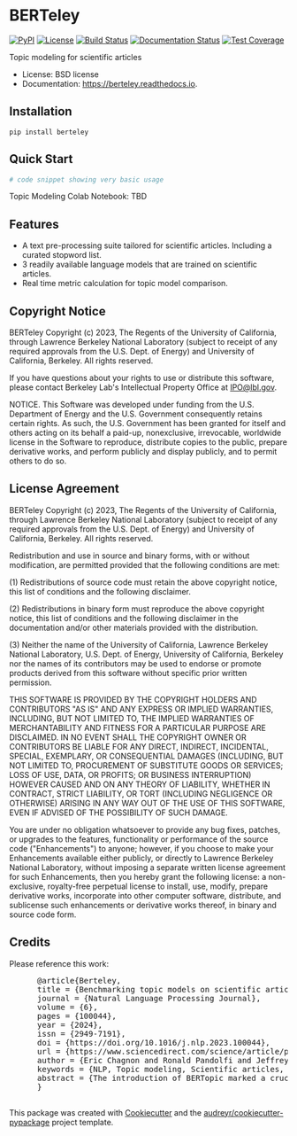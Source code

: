 # BERTeley


[![PyPI](https://badgen.net/pypi/v/berteley)](https://pypi.org/project/berteley/)
[![License](https://badgen.net/pypi/license/berteley)](https://github.com/lbl-camera/berteley)
[![Build Status](https://github.com/lbl-camera/berteley/actions/workflows/berteley-CI.yml/badge.svg)](https://github.com/lbl-camera/berteley/actions/workflows/berteley-CI.yml)
[![Documentation Status](https://readthedocs.org/projects/berteley/badge/?version=latest)](https://berteley.readthedocs.io/en/latest/?badge=latest)
[![Test Coverage](https://codecov.io/gh/lbl-camera/berteley/branch/main/graph/badge.svg?token=TTuxfR7buK)](https://codecov.io/gh/lbl-camera/berteley)

Topic modeling for scientific articles

* License: BSD license
* Documentation: https://berteley.readthedocs.io.
## Installation
```commandline
pip install berteley
```

## Quick Start

```python
# code snippet showing very basic usage
```

Topic Modeling Colab Notebook: TBD 

## Features

* A text pre-processing suite tailored for scientific articles. Including a curated stopword list.
* 3 readily available language models that are trained on scientific articles.
* Real time metric calculation for topic model comparison.

## Copyright Notice 

BERTeley Copyright (c) 2023, The Regents of the University of California,
through Lawrence Berkeley National Laboratory (subject to receipt of
any required approvals from the U.S. Dept. of Energy) and University
of California, Berkeley. All rights reserved.

If you have questions about your rights to use or distribute this software,
please contact Berkeley Lab's Intellectual Property Office at
IPO@lbl.gov.

NOTICE.  This Software was developed under funding from the U.S. Department
of Energy and the U.S. Government consequently retains certain rights.  As
such, the U.S. Government has been granted for itself and others acting on
its behalf a paid-up, nonexclusive, irrevocable, worldwide license in the
Software to reproduce, distribute copies to the public, prepare derivative 
works, and perform publicly and display publicly, and to permit others to do so.


## License Agreement

BERTeley Copyright (c) 2023, The Regents of the University of California,
through Lawrence Berkeley National Laboratory (subject to receipt of
any required approvals from the U.S. Dept. of Energy) and University
of California, Berkeley. All rights reserved.

Redistribution and use in source and binary forms, with or without
modification, are permitted provided that the following conditions are met:

(1) Redistributions of source code must retain the above copyright notice,
this list of conditions and the following disclaimer.

(2) Redistributions in binary form must reproduce the above copyright
notice, this list of conditions and the following disclaimer in the
documentation and/or other materials provided with the distribution.

(3) Neither the name of the University of California, Lawrence Berkeley
National Laboratory, U.S. Dept. of Energy, University of California,
Berkeley nor the names of its contributors may be used to endorse
or promote products derived from this software without specific prior
written permission.

THIS SOFTWARE IS PROVIDED BY THE COPYRIGHT HOLDERS AND CONTRIBUTORS "AS IS"
AND ANY EXPRESS OR IMPLIED WARRANTIES, INCLUDING, BUT NOT LIMITED TO, THE
IMPLIED WARRANTIES OF MERCHANTABILITY AND FITNESS FOR A PARTICULAR PURPOSE
ARE DISCLAIMED. IN NO EVENT SHALL THE COPYRIGHT OWNER OR CONTRIBUTORS BE
LIABLE FOR ANY DIRECT, INDIRECT, INCIDENTAL, SPECIAL, EXEMPLARY, OR
CONSEQUENTIAL DAMAGES (INCLUDING, BUT NOT LIMITED TO, PROCUREMENT OF
SUBSTITUTE GOODS OR SERVICES; LOSS OF USE, DATA, OR PROFITS; OR BUSINESS
INTERRUPTION) HOWEVER CAUSED AND ON ANY THEORY OF LIABILITY, WHETHER IN
CONTRACT, STRICT LIABILITY, OR TORT (INCLUDING NEGLIGENCE OR OTHERWISE)
ARISING IN ANY WAY OUT OF THE USE OF THIS SOFTWARE, EVEN IF ADVISED OF THE
POSSIBILITY OF SUCH DAMAGE.

You are under no obligation whatsoever to provide any bug fixes, patches,
or upgrades to the features, functionality or performance of the source
code ("Enhancements") to anyone; however, if you choose to make your
Enhancements available either publicly, or directly to Lawrence Berkeley
National Laboratory, without imposing a separate written license agreement
for such Enhancements, then you hereby grant the following license: a
non-exclusive, royalty-free perpetual license to install, use, modify,
prepare derivative works, incorporate into other computer software,
distribute, and sublicense such enhancements or derivative works
thereof, in binary and source code form.

## Credits

Please reference this work:
 <div class="row">
      <pre class="col-md-offset-2 col-md-8">
      @article{Berteley,
      title = {Benchmarking topic models on scientific articles using BERTeley},
      journal = {Natural Language Processing Journal},
      volume = {6},
      pages = {100044},
      year = {2024},
      issn = {2949-7191},
      doi = {https://doi.org/10.1016/j.nlp.2023.100044},
      url = {https://www.sciencedirect.com/science/article/pii/S2949719123000419},
      author = {Eric Chagnon and Ronald Pandolfi and Jeffrey Donatelli and Daniela Ushizima},
      keywords = {NLP, Topic modeling, Scientific articles, Transformers},
      abstract = {The introduction of BERTopic marked a crucial advancement in topic modeling and presented a topic model that outperformed both traditional and modern topic models in terms of topic modeling metrics on a variety of corpora. However, unique issues arise when topic modeling is performed on scientific articles. This paper introduces BERTeley, an innovative tool built upon BERTopic, designed to alleviate these shortcomings and improve the usability of BERTopic when conducting topic modeling on a corpus consisting of scientific articles. This is accomplished through BERTeley’s three main features: scientific article preprocessing, topic modeling using pre-trained scientific language models, and topic model metric calculation. Furthermore, an experiment was conducted comparing topic models using four different language models in three corpora consisting of scientific articles.}
      }
      </pre>
    </div>


This package was created with [Cookiecutter](https://github.com/audreyr/cookiecutter)
and the [audreyr/cookiecutter-pypackage](https://github.com/audreyr/cookiecutter-pypackage)
project template.
